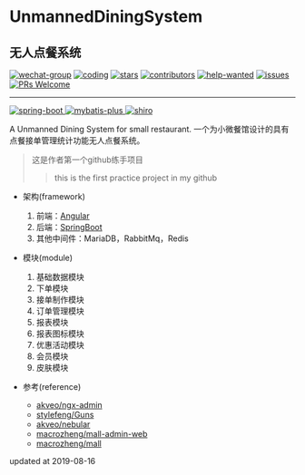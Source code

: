 # UnmannedDiningSystem 
## 无人点餐系统

[![wechat-group](https://badgen.net/badge/chat/%E5%BE%AE%E4%BF%A1%E4%BA%A4%E6%B5%81/138c7b)](https://github.com/NacedWang/UnmannedDiningSystem/issues/70)
[![coding](https://badgen.net/badge/leetcode/coding%20together/cyan)](https://github.com/doocs/leetcode)
[![stars](https://badgen.net/github/stars/NacedWang/UnmannedDiningSystem)](https://github.com/NacedWang/UnmannedDiningSystem/stargazers)
[![contributors](https://badgen.net/github/contributors/NacedWang/UnmannedDiningSystem)](https://github.com/NacedWang/UnmannedDiningSystem/tree/master/docs/from-readers#contributors)
[![help-wanted](https://badgen.net/github/label-issues/NacedWang/UnmannedDiningSystem/help%20wanted/open)](https://github.com/NacedWang/UnmannedDiningSystem/labels/help%20wanted)
[![issues](https://badgen.net/github/open-issues/NacedWang/UnmannedDiningSystem)](https://github.com/NacedWang/UnmannedDiningSystem/issues)
[![PRs Welcome](https://badgen.net/badge/PRs/welcome/green)](http://makeapullrequest.com)

---
<a href="http://spring.io/projects/spring-boot">
    <img src="https://img.shields.io/badge/spring--boot-2.1.1-green.svg" alt="spring-boot">
</a>
<a href="http://mp.baomidou.com">
    <img src="https://img.shields.io/badge/mybatis--plus-3.0-blue.svg" alt="mybatis-plus">
</a>  
<a href="https://shiro.apache.org/">
    <img src="https://img.shields.io/badge/shiro-1.4.0-blue.svg" alt="shiro">
</a>

A Unmanned Dining System for small restaurant.  一个为小微餐馆设计的具有点餐接单管理统计功能无人点餐系统。

>这是作者第一个github练手项目
>> this is the first practice project in my github

- 架构(framework)
    1. 前端：[Angular](https://github.com/topics/angular)
    2. 后端：[SpringBoot](https://github.com/topics/spring-boot)
    3. 其他中间件：MariaDB，RabbitMq，Redis
    
- 模块(module)
    1. 基础数据模块
    2. 下单模块
    3. 接单制作模块
    4. 订单管理模块 
    5. 报表模块
    6. 报表图标模块
    7. 优惠活动模块
    8. 会员模块
    9. 皮肤模块

- 参考(reference)
    * [akveo/ngx-admin](https://github.com/akveo/ngx-admin)
    * [stylefeng/Guns](https://github.com/stylefeng/Guns)
    * [akveo/nebular](https://github.com/akveo/nebular)
    * [macrozheng/mall-admin-web](https://github.com/macrozheng/mall-admin-web)
    * [macrozheng/mall](https://github.com/macrozheng/mall)

updated at 2019-08-16
